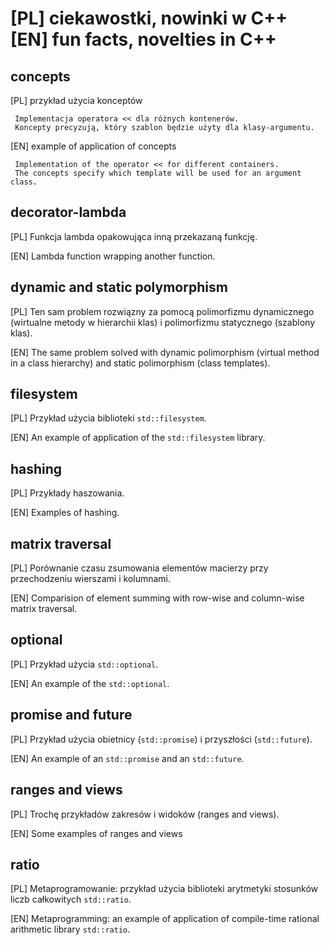 # [PL] ciekawostki, nowinki w C++ [EN] fun facts, novelties in C++

concepts
--------
[PL] przykład użycia konceptów

     Implementacja operatora << dla różnych kontenerów. 
     Koncepty precyzują, który szablon będzie użyty dla klasy-argumentu.

[EN] example of application of concepts

     Implementation of the operator << for different containers.
     The concepts specify which template will be used for an argument class.

decorator-lambda
----------------
[PL] Funkcja lambda opakowująca inną przekazaną funkcję. 

[EN] Lambda function wrapping another function.


dynamic and static polymorphism 
-------------------------------
[PL] Ten sam problem rozwiązny za pomocą polimorfizmu dynamicznego (wirtualne metody w hierarchii klas) i polimorfizmu statycznego (szablony klas). 

[EN] The same problem solved with dynamic polimorphism (virtual method in a class hierarchy) and static polimorphism (class templates).

filesystem
----------

[PL] Przykład użycia biblioteki `std::filesystem`.

[EN] An example of application of the `std::filesystem` library.

hashing
-------
[PL] Przykłady haszowania.

[EN] Examples of hashing.

matrix traversal
----------------
[PL] Porównanie czasu zsumowania elementów macierzy przy przechodzeniu wierszami i kolumnami.  

[EN] Comparision of element summing with row-wise and column-wise matrix traversal.

optional 
--------
[PL] Przykład użycia `std::optional`. 

[EN] An example of the `std::optional`.

promise and future
------------------
[PL] Przykład użycia obietnicy (`std::promise`) i przyszłości (`std::future`).

[EN] An example of an `std::promise` and an `std::future`.


ranges and views
----------------
[PL] Trochę przykładów zakresów i widoków (ranges and views). 

[EN] Some examples of ranges and views

ratio
-----
[PL] Metaprogramowanie: przykład użycia biblioteki arytmetyki stosunków liczb całkowitych `std::ratio`. 

[EN] Metaprogramming: an example of application of compile-time rational arithmetic library `std::ratio`.

